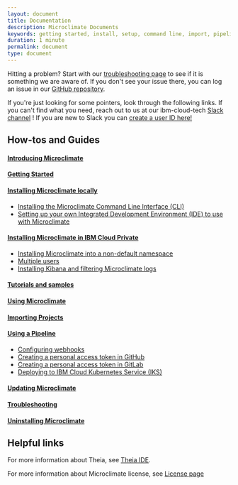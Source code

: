 ```yaml
---
layout: document
title: Documentation
description: Microclimate Documents
keywords: getting started, install, setup, command line, import, pipeline, update, samples, help, theia
duration: 1 minute
permalink: document
type: document
---
```


Hitting a problem? Start with our [troubleshooting page](./troubleshooting) to see if it is something we are aware of. If you don't see your issue there, you can log an issue in our [GitHub repository](https://github.com/orgs/microclimate-dev2ops).

If you're just looking for some pointers, look through the following links. If you can't find what you need, reach out to us at our ibm-cloud-tech [Slack channel](https://ibm-cloud-tech.slack.com/messages/microclimate) ! If you are new to Slack you can [create a user ID here!](https://slack-invite-ibm-cloud-tech.mybluemix.net/)

## How-tos and Guides

#### [Introducing Microclimate](./introducing)

#### [Getting Started](./gettingstarted)

#### [Installing Microclimate locally](./installlocally)
* [Installing the Microclimate Command Line Interface (CLI)](./cli)
* [Setting up your own Integrated Development Environment (IDE) to use with Microclimate](./setting-own-ide)

#### [Installing Microclimate in IBM Cloud Private](https://github.com/IBM/charts/blob/master/stable/ibm-microclimate/README.md)
* [Installing Microclimate into a non-default namespace](./installndnamespace)
* [Multiple users](./multiuser)
* [Installing Kibana and filtering Microclimate logs](./installkibanafilter)

#### [Tutorials and samples](./tutorials_and_samples)

#### [Using Microclimate](./usingmicroclimate)

#### [Importing Projects](./projectimport)

#### [Using a Pipeline](./usingpipeline)
* [Configuring webhooks](./configurewebhooks)
* [Creating a personal access token in GitHub](./creatingpat)
* [Creating a personal access token in GitLab](./creatingpatgitlab)
* [Deploying to IBM Cloud Kubernetes Service (IKS)](./deployingiks)

#### [Updating Microclimate](./update)

#### [Troubleshooting](./troubleshooting)

#### [Uninstalling Microclimate](./uninstall)

## Helpful links
For more information about Theia, see [Theia IDE](http://www.theia-ide.org/).

For more information about Microclimate license, see [License page](./license)
